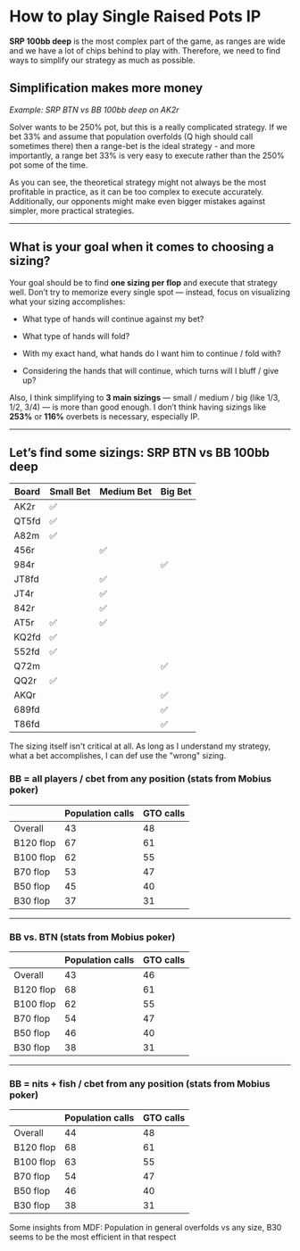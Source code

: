 
# How to play Single Raised Pots IP

**SRP 100bb deep** is the most complex part of the game, as ranges are wide and we have a lot of chips behind to play with. Therefore, we need to find ways to simplify our strategy as much as possible.

## Simplification makes more money

_Example: SRP BTN vs BB 100bb deep on AK2r_

Solver wants to be 250% pot, but this is a really complicated strategy. If we bet 33% and assume that population overfolds (Q high should call sometimes there) then a range-bet is the ideal strategy - and more importantly, a range bet 33% is very easy to execute rather than the 250% pot some of the time.

As you can see, the theoretical strategy might not always be the most profitable in practice, as it can be too complex to execute accurately. Additionally, our opponents might make even bigger mistakes against simpler, more practical strategies.

---

## What is your goal when it comes to choosing a sizing?

Your goal should be to find **one sizing per flop** and execute that strategy well. Don’t try to memorize every single spot — instead, focus on visualizing what your sizing accomplishes:

- What type of hands will continue against my bet?
    
- What type of hands will fold?
    
- With my exact hand, what hands do I want him to continue / fold with?
    
- Considering the hands that will continue, which turns will I bluff / give up?
    

Also, I think simplifying to **3 main sizings** — small / medium / big (like 1/3, 1/2, 3/4) — is more than good enough. I don’t think having sizings like **253%** or **116%** overbets is necessary, especially IP.

---

## Let’s find some sizings: SRP BTN vs BB 100bb deep

| Board  | Small Bet | Medium Bet | Big Bet |
|--------|-----------|------------|---------|
| AK2r   | ✅         |            |         |
| QT5fd  | ✅         |            |         |
| A82m   | ✅         |            |         |
| 456r   |           | ✅          |         |
| 984r   |           |            | ✅       |
| JT8fd  |           | ✅          |         |
| JT4r   |           | ✅          |         |
| 842r   |           | ✅          |         |
| AT5r   | ✅         | ✅          |         |
| KQ2fd  | ✅         |            |         |
| 552fd  | ✅         |            |         |
| Q72m   |           |            | ✅       |
| QQ2r   | ✅         |            |         |
| AKQr   |           |            | ✅       |
| 689fd  |           |            | ✅       |
| T86fd  |           |            | ✅       |
The sizing itself isn't critical at all. As long as I understand my strategy, what a bet accomplishes, I can def use the "wrong" sizing.


### BB = all players / cbet from any position (stats from Mobius poker)

|           | Population calls | GTO calls |
| --------- | ---------------- | --------- |
| Overall   | 43               | 48        |
| B120 flop | 67               | 61        |
| B100 flop | 62               | 55        |
| B70 flop  | 53               | 47        |
| B50 flop  | 45               | 40        |
| B30 flop  | 37               | 31        |

---

### BB vs. BTN (stats from Mobius poker)

|           | Population calls | GTO calls |
| --------- | ---------------- | --------- |
| Overall   | 43               | 46        |
| B120 flop | 68               | 61        |
| B100 flop | 62               | 55        |
| B70 flop  | 54               | 47        |
| B50 flop  | 46               | 40        |
| B30 flop  | 38               | 31        |

---

### BB = nits + fish / cbet from any position (stats from Mobius poker)

|           | Population calls | GTO calls |
| --------- | ---------------- | --------- |
| Overall   | 44               | 48        |
| B120 flop | 68               | 61        |
| B100 flop | 63               | 55        |
| B70 flop  | 54               | 47        |
| B50 flop  | 46               | 40        |
| B30 flop  | 38               | 31        |


Some insights from MDF:
Population in general overfolds vs any size, B30 seems to be the most efficient in that respect